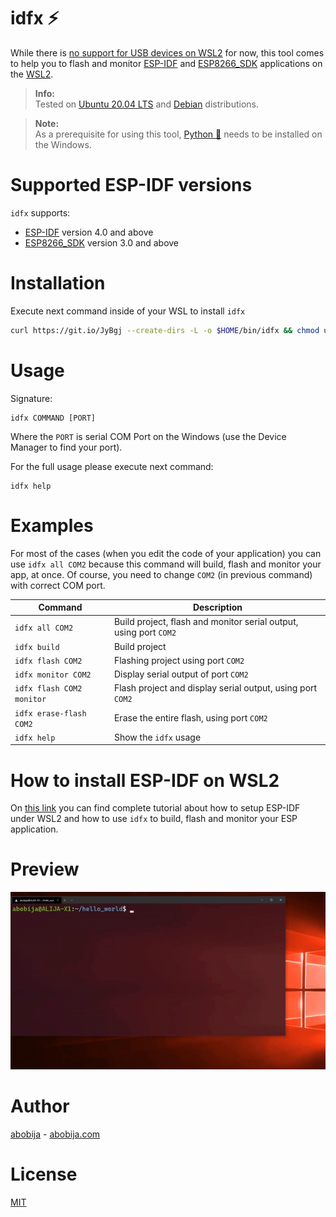 # idfx :zap:

While there is [no support for USB devices on WSL2](https://github.com/microsoft/WSL/issues/4322) for now, this tool comes to help you to flash and monitor [ESP-IDF](https://github.com/espressif/esp-idf) and [ESP8266_SDK](https://github.com/espressif/ESP8266_RTOS_SDK) applications on the [WSL2](https://docs.microsoft.com/en-us/windows/wsl/compare-versions).

> **Info:**<br>Tested on [Ubuntu 20.04 LTS](https://www.microsoft.com/en-us/p/ubuntu-2004-lts/9n6svws3rx71) and [Debian](https://www.microsoft.com/en-us/p/debian/9msvkqc78pk6) distributions.

> **Note:**<br>As a prerequisite for using this tool, [Python :snake:](https://www.python.org) needs to be installed on the Windows.

# Supported ESP-IDF versions

`idfx` supports:
- [ESP-IDF](https://github.com/espressif/esp-idf) version 4.0 and above
- [ESP8266_SDK](https://github.com/espressif/ESP8266_RTOS_SDK) version 3.0 and above

# Installation

Execute next command inside of your WSL to install `idfx`

```sh
curl https://git.io/JyBgj --create-dirs -L -o $HOME/bin/idfx && chmod u+x $HOME/bin/idfx
```

# Usage

Signature:

```
idfx COMMAND [PORT]
```

Where the `PORT` is serial COM Port on the Windows (use the Device Manager to find your port).

For the full usage please execute next command:

```
idfx help
```

# Examples

For most of the cases (when you edit the code of your application) you can use `idfx all COM2` because this command will build, flash and monitor your app, at once. Of course, you need to change `COM2` (in previous command) with correct COM port.

| Command  | Description |
| ------------- | ------------- |
| `idfx all COM2` | Build project, flash and monitor serial output, using port `COM2` |
| `idfx build`  | Build project |
| `idfx flash COM2`  | Flashing project using port `COM2` |
| `idfx monitor COM2`  | Display serial output of port `COM2` |
| `idfx flash COM2 monitor` | Flash project and display serial output, using port `COM2` |
| `idfx erase-flash COM2` | Erase the entire flash, using port `COM2` |
| `idfx help` | Show the `idfx` usage |

# How to install ESP-IDF on WSL2

On [this link](https://abobija.com/blog/electronics/esp-idf-on-wsl2) you can find complete tutorial about how to setup ESP-IDF under WSL2 and how to use `idfx` to build, flash and monitor your ESP application.

# Preview

![idfx preview](preview.gif)

# Author

[abobija](https://github.com/abobija) - [abobija.com](https://abobija.com)

# License

[MIT](LICENSE)
